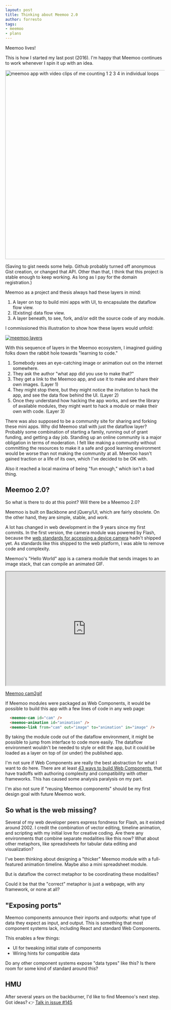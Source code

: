 ```yaml
--- 
layout: post
title: Thinking about Meemoo 2.0
author: forresto
tags: 
- meemoo
- plans
---
```


Meemoo lives!

This is how I started my last post (2016). I'm happy that Meemoo continues to work whenever I spin it up with an idea.

<a href="https://app.meemoo.org/#gist/e8bba8fe01e4c8df2327214b2773e17f"><img alt="meemoo app with video clips of me counting 1 2 3 4 in individual loops" src="https://meemoo.org/images/meemoo-1234.gif" width="628" height="597" /></a>

(Saving to gist needs some help. Github probably turned off anonymous Gist creation, or changed that API. Other than that, I think that this project is stable enough to keep working. As long as I pay for the domain registration.)

Meemoo as a project and thesis always had these layers in mind:

1. A layer on top to build mini apps with UI, to encapsulate the dataflow flow view.
2. (Existing) data flow view.
3. A layer beneath, to see, fork, and/or edit the source code of any module. 

I commissioned this illustration to show how these layers would unfold:

[![meemoo layers](https://meemoo.org/images/meemoo-illo-by-jyri-pieniniemi-400.png)](https://meemoo.org/images/meemoo-illo-by-jyri-pieniniemi.png)

With this sequence of layers in the Meemoo ecosystem, I imagined guiding folks down the rabbit hole towards "learning to code."

1. Somebody sees an eye-catching image or animation out on the internet somewhere.
2. They ask the author "what app did you use to make that?"
3. They get a link to the Meemoo app, and use it to make and share their own images. (Layer 1)
4. They might stop there, but they might notice the invitation to hack the app, and see the data flow behind the UI. (Layer 2)
5. Once they understand how hacking the app works, and see the library of available modules, they might want to hack a module or make their own with code. (Layer 3)

There was also supposed to be a community site for sharing and forking these mini apps. Why did Meemoo stall with just the dataflow layer? Probably some combination of starting a family, running out of grant funding, and getting a day job. Standing up an online community is a major obligation in terms of moderation. I felt like making a community without committing the resources to make it a safe and good learning environment would be worse than not making the community at all. Meemoo hasn't gained traction or a life of its own, which I've decided to be OK with.

Also it reached a local maxima of being "fun enough," which isn't a bad thing.

## Meemoo 2.0?

So what is there to do at this point? Will there be a Meemoo 2.0?

Meemoo is built on Backbone and jQuery/UI, which are fairly obsolete. On the other hand, they are simple, stable, and _work_.

A lot has changed in web development in the 9 years since my first commits. In the first version, the camera module was powered by Flash, because the [web standards for accessing a device camera](https://developer.mozilla.org/en-US/docs/Web/API/MediaDevices/getUserMedia) hadn't shipped yet. As standards like this shipped to the web platform, I was able to remove code and complexity. 

Meemoo's "Hello World" app is a camera module that sends images to an image stack, that can compile an animated GIF.

<iframe src="https://app.meemoo.org/#example/cam2gif" style="width: 100%; height: 360px;"></iframe>

[Meemoo cam2gif](https://app.meemoo.org/#example/cam2gif)

If Meemoo modules were packaged as Web Components, it would be possible to build this app with a few lines of code in any web page:

```html
  <meemoo-cam id="cam" />
  <meemoo-animation id="animation" />
  <meemoo-link from="cam" out="image" to="animation" in="image" />
```

By taking the module code out of the dataflow environment, it might be possible to jump from interface to code more easily. The dataflow environment wouldn't be needed to style or edit the app, but it could be loaded as a layer on top of (or under) the published app.

I'm not sure if Web Components are really the best abstraction for what I want to do here. There are at least [43 ways to build Web Components](https://webcomponents.dev/blog/all-the-ways-to-make-a-web-component/), that have tradoffs with authoring complexity and compatibility with other frameworks. This has caused some analysis paralysis on my part.

I'm also not sure if "reusing Meemoo components" should be my first design goal with future Meemoo work.

## So what is the web missing?

Several of my web developer peers express fondness for Flash, as it existed around 2002. I credit the combination of vector editing, timeline animation, and scripting with my initial love for creative coding. Are there any environments that combine separate modalities like this now? What about other metaphors, like spreadsheets for tabular data editing and visualization?

I've been thinking about designing a "thicker" Meemoo module with a full-featured animation timeline. Maybe also a mini spreadsheet module. 

But is dataflow the correct metaphor to be coordinating these modalities?

Could it be that the "correct" metaphor is just a webpage, with any framework, or none at all? 

## "Exposing ports"

Meemoo components announce their inports and outports: what type of data they expect as input, and output. This is something that most component systems lack, including React and standard Web Components.

This enables a few things:
* UI for tweaking initial state of components
* Wiring hints for compatible data

Do any other component systems expose "data types" like this? Is there room for some kind of standard around this?

## HMU

After several years on the backburner, I'd like to find Meemoo's next step. Got ideas? 👉 [Talk in issue #145](https://github.com/meemoo/meemooapp/issues/145)
